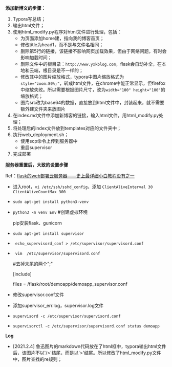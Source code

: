 **添加新博文的步骤：**

1. Typora写总结；
2. 输出html文件；
3. 使用html_modify.py程序对html文件进行处理，包括：
   - 为页面添加home建，指向我的博客首页；
   - 修改title为head1，而不是与文件名相同；
   - 删除第5行的链接，该链接不影响网页加载效果，但由于网络问题，有时会影响加载时间；
   - 删除文件中的根目录：`http://www.yxkblog.com`，flask会自动补全，在本地和云端，根目录是不一样的；
   - 修改其中的图片缩放格式，typora中图片缩放格式为`style="zoom:80%;"`，转成html文件，在chrome中能正常显示，但firefox中缩放失败。所以需要根据图片尺寸，改为`width="100" height="100"`的缩放格式；
   - 图片src改为base64的数据，直接放到html文件中，封装起来，就不需要额外建文件夹来放图片
4. 在index.md文件中添加新博客的链接，输入html文件，用html_modify.py处理；
5. 将处理后的index文件放到templates对应的文件夹中；
6. 执行web_deployment.sh；
   - 使用scp命令上传到服务器中
   - 重启supervisor
7. 完成部署



**服务器重置后，大致的设置步骤**

Ref：[flask的web部署云服务器——史上最详细小白教程没有之一](https://blog.csdn.net/qq_40831778/article/details/104639076)

- 进入root，`vi /etc/ssh/sshd_config`，添加
  `ClientAliveInterval 30`
  `ClientAliveCountMax 300`

- `sudo apt-get install python3-venv`

- `python3 -m venv Env` #创建虚拟环境

  pip安装flask、gunicorn


- `sudo apt-get install supervisor`

- ` echo_supervisord_conf > /etc/supervisor/supervisord.conf`

- ` vim  /etc/supervisor/supervisord.conf`  

  #去掉末尾的两个";"

  [include]

  files = /flask/root/demoapp/demoapp_supervisor.conf

- 修改supervisor.conf文件

- 添加supervisor_err.log，supervisor.log文件

- `supervisord -c /etc/supervisor/supervisord.conf`

- `supervisorctl -c /etc/supervisor/supervisord.conf status demoapp`



**Log** 

- [2021.2.4] 鲁迅图片的markdown代码放在了html框中，typora输出html文件后，该图片不以'/>'结尾，而是以'>'结尾。所以修改了html_modify.py文件中，图片查找的re规则；